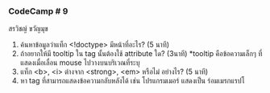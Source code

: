### CodeCamp # 9
สรวิชญ์ ขวัญมุข

1. ค้นหาข้อมูลว่าแท็ก <!doctype> มีหน้าที่อะไร? (5 นาที)
2. ถ้าอยากให้มี tooltip ใน tag นั้นต้องใช้ attribute ใด? (3นาที)
	*tooltip คือข้อความเล็กๆ ที่แสดงเมื่อเลื่อน mouse ไปวางบนบริเวณที่ระบุ
3. แท็ก &lt;b&gt;, &lt;i&gt; ต่างจาก &lt;strong&gt;, &lt;em&gt; หรือไม่ อย่างไร? (5 นาที)
4. หา tag ที่สามารถแสดงข้อความกลับหลังได้
	เช่น โปรแกรมเมอร์ แสดงเป็น ร์อมเมรกแรปโ